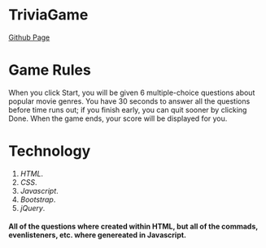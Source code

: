 # TriviaGame

[Github Page](https://asalinas9.github.io/TriviaGame/)


# Game Rules

When you click Start, you will be given 6 multiple-choice questions about popular movie genres. You have 30 seconds to answer all the questions before time runs out; if you finish early, you can quit sooner by clicking Done. When the game ends, your score will be displayed for you.

# Technology

1. _HTML_.
2. _CSS_. 
3. _Javascript_. 
4. _Bootstrap_. 
5. _jQuery_. 

####  All of the questions where created within HTML, but all of the commads, evenlisteners, etc. where genereated in Javascript.
